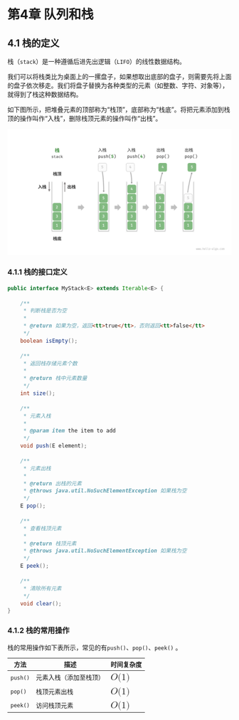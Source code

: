 # 第4章 队列和栈

## 4.1 栈的定义

栈（`stack`）是一种遵循后进先出逻辑（`LIFO`）的线性数据结构。

我们可以将栈类比为桌面上的一摞盘子，如果想取出底部的盘子，则需要先将上面的盘子依次移走。我们将盘子替换为各种类型的元素（如整数、字符、对象等），就得到了栈这种数据结构。

如下图所示，把堆叠元素的顶部称为“栈顶”，底部称为“栈底”。将把元素添加到栈顶的操作叫作“入栈”，删除栈顶元素的操作叫作“出栈”。

![stack_operations](../../../src/main/resources/images/stack_operations.png)

### 4.1.1 栈的接口定义

```java
public interface MyStack<E> extends Iterable<E> {

    /**
     * 判断栈是否为空
     * 
     * @return 如果为空，返回<tt>true</tt>，否则返回<tt>false</tt>
     */
    boolean isEmpty();

    /**
     * 返回栈存储元素个数
     * 
     * @return 栈中元素数量
     */
    int size();

    /**
     * 元素入栈
     * 
     * @param item the item to add
     */
    void push(E element);

    /**
     * 元素出栈
     * 
     * @return 出栈的元素
     * @throws java.util.NoSuchElementException 如果栈为空
     */
    E pop();

    /**
     * 查看栈顶元素
     * 
     * @return 栈顶元素
     * @throws java.util.NoSuchElementException 如果栈为空
     */
    E peek();

    /**
     * 清除所有元素
     */
    void clear();
}
```

### 4.1.2 栈的常用操作

栈的常用操作如下表所示，常见的有`push()`、`pop()`、`peek()` 。

<table>
<thead>
<tr>
<th>方法</th>
<th>描述</th>
<th>时间复杂度</th>
</tr>
</thead>
<tbody>
<tr>
<td><code>push()</code></td>
<td>元素入栈（添加至栈顶）</td>
<td><span ><mjx-container  jax="CHTML" style="font-size: 122.9%; position: relative;"><mjx-math  aria-hidden="true"><mjx-mi class="mjx-i"><mjx-c class="mjx-c1D442 TEX-I"></mjx-c></mjx-mi><mjx-mo ><mjx-c class="mjx-c28"></mjx-c></mjx-mo><mjx-mn ><mjx-c ></mjx-c></mjx-mn><mjx-mo ><mjx-c class="mjx-c29"></mjx-c></mjx-mo></mjx-math><mjx-assistive-mml unselectable="on" display="inline"><mjx-container  jax="CHTML" style="font-size: 122.9%; position: relative;"><mjx-math  aria-hidden="true"><mjx-mi class="mjx-i"><mjx-c class="mjx-c1D442 TEX-I"></mjx-c></mjx-mi><mjx-mo ><mjx-c class="mjx-c28"></mjx-c></mjx-mo><mjx-mn ><mjx-c ></mjx-c></mjx-mn><mjx-mo ><mjx-c class="mjx-c29"></mjx-c></mjx-mo></mjx-math><mjx-assistive-mml unselectable="on" display="inline"><math xmlns="http://www.w3.org/1998/Math/MathML"><mi>O</mi><mo stretchy="false">(</mo><mn>1</mn><mo stretchy="false">)</mo></math></mjx-assistive-mml></mjx-container></mjx-assistive-mml></mjx-container></span></td>
</tr>
<tr>
<td><code>pop()</code></td>
<td>栈顶元素出栈</td>
<td><span ><mjx-container  jax="CHTML" style="font-size: 122.9%; position: relative;"><mjx-math  aria-hidden="true"><mjx-mi class="mjx-i"><mjx-c class="mjx-c1D442 TEX-I"></mjx-c></mjx-mi><mjx-mo ><mjx-c class="mjx-c28"></mjx-c></mjx-mo><mjx-mn ><mjx-c ></mjx-c></mjx-mn><mjx-mo ><mjx-c class="mjx-c29"></mjx-c></mjx-mo></mjx-math><mjx-assistive-mml unselectable="on" display="inline"><mjx-container  jax="CHTML" style="font-size: 122.9%; position: relative;"><mjx-math  aria-hidden="true"><mjx-mi class="mjx-i"><mjx-c class="mjx-c1D442 TEX-I"></mjx-c></mjx-mi><mjx-mo ><mjx-c class="mjx-c28"></mjx-c></mjx-mo><mjx-mn ><mjx-c ></mjx-c></mjx-mn><mjx-mo ><mjx-c class="mjx-c29"></mjx-c></mjx-mo></mjx-math><mjx-assistive-mml unselectable="on" display="inline"><math xmlns="http://www.w3.org/1998/Math/MathML"><mi>O</mi><mo stretchy="false">(</mo><mn>1</mn><mo stretchy="false">)</mo></math></mjx-assistive-mml></mjx-container></mjx-assistive-mml></mjx-container></span></td>
</tr>
<tr>
<td><code>peek()</code></td>
<td>访问栈顶元素</td>
<td><span ><mjx-container  jax="CHTML" style="font-size: 122.9%; position: relative;"><mjx-math  aria-hidden="true"><mjx-mi class="mjx-i"><mjx-c class="mjx-c1D442 TEX-I"></mjx-c></mjx-mi><mjx-mo ><mjx-c class="mjx-c28"></mjx-c></mjx-mo><mjx-mn ><mjx-c ></mjx-c></mjx-mn><mjx-mo ><mjx-c class="mjx-c29"></mjx-c></mjx-mo></mjx-math><mjx-assistive-mml unselectable="on" display="inline"><mjx-container  jax="CHTML" style="font-size: 122.9%; position: relative;"><mjx-math  aria-hidden="true"><mjx-mi class="mjx-i"><mjx-c class="mjx-c1D442 TEX-I"></mjx-c></mjx-mi><mjx-mo ><mjx-c class="mjx-c28"></mjx-c></mjx-mo><mjx-mn ><mjx-c ></mjx-c></mjx-mn><mjx-mo ><mjx-c class="mjx-c29"></mjx-c></mjx-mo></mjx-math><mjx-assistive-mml unselectable="on" display="inline"><math xmlns="http://www.w3.org/1998/Math/MathML"><mi>O</mi><mo stretchy="false">(</mo><mn>1</mn><mo stretchy="false">)</mo></math></mjx-assistive-mml></mjx-container></mjx-assistive-mml></mjx-container></span></td>
</tr>
</tbody>
</table>
